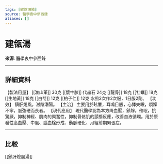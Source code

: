```yaml
---
tags: [斂陰潛陽]
source: 醫學衷中參西錄
aliases: []
---
```


# 建瓴湯

**來源**: 醫學衷中參西錄  

---

## 詳細資料
【製法用量】 [[淮山藥]] 30克 [[懷牛膝]] 代赭石
24克 [[龍骨]] 18克 [[牡蠣]] 18克 [[生地黃]] 18克 [[白芍]] 12克 [[柏子仁]] 12克
水煎2次作2次服，1日服2劑。
【功效】
鎮肝熄風，滋陰潛陽。
【主治】
主要用於眩暈，耳鳴目脹，心悸失眠，煩躁不寧，脈弦硬而長者。
【現代應用】
現代醫學認為本方降血壓，鎮靜，催眠，抗驚厥，抑制神經、肌肉的興奮性，抑制骨骼肌的顫搐反應，改善血液循環。用於原發性高血壓、中風、腦血栓形成、動脈硬化、月經前期緊張症。

---

## 比較
[[鎮肝熄風湯]]
